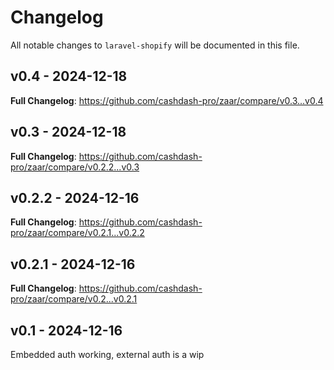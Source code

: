 # Changelog

All notable changes to `laravel-shopify` will be documented in this file.

## v0.4 - 2024-12-18

**Full Changelog**: https://github.com/cashdash-pro/zaar/compare/v0.3...v0.4

## v0.3 - 2024-12-18

**Full Changelog**: https://github.com/cashdash-pro/zaar/compare/v0.2.2...v0.3

## v0.2.2 - 2024-12-16

**Full Changelog**: https://github.com/cashdash-pro/zaar/compare/v0.2.1...v0.2.2

## v0.2.1 - 2024-12-16

**Full Changelog**: https://github.com/cashdash-pro/zaar/compare/v0.2...v0.2.1

## v0.1 - 2024-12-16

Embedded auth working, external auth is a wip
